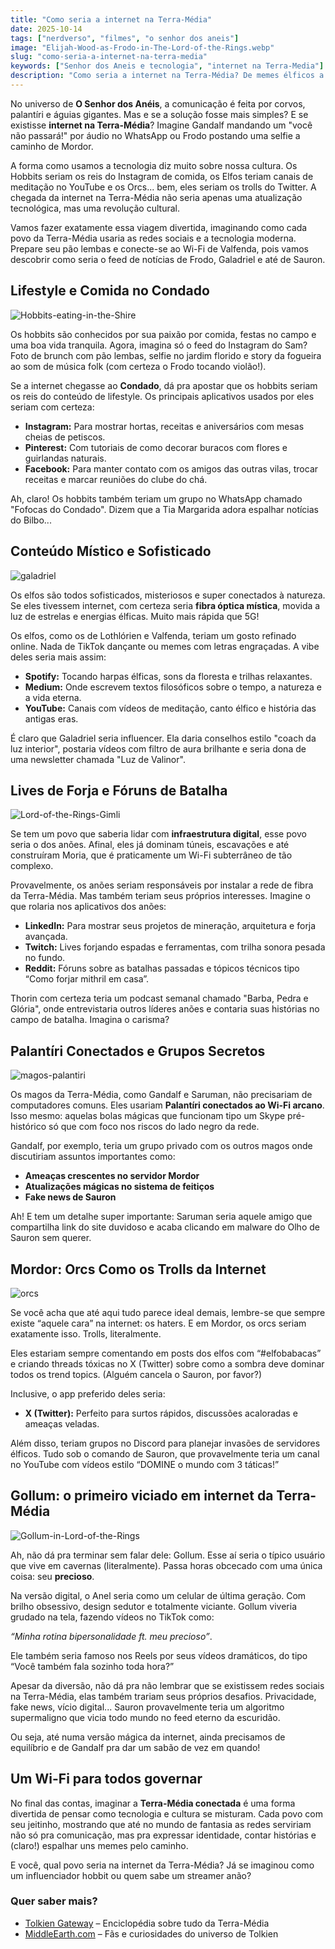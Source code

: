 ```yaml
---
title: "Como seria a internet na Terra-Média"
date: 2025-10-14
tags: ["nerdverso", "filmes", "o senhor dos aneis"]
image: "Elijah-Wood-as-Frodo-in-The-Lord-of-the-Rings.webp"
slug: "como-seria-a-internet-na-terra-media"
keywords: ["Senhor dos Aneis e tecnologia", "internet na Terra-Media"]
description: "Como seria a internet na Terra-Média? De memes élficos a lives de anões, uma viagem divertida pelo universo de Tolkien!"
---
```


No universo de **O Senhor dos Anéis**, a comunicação é feita por corvos, palantíri e águias gigantes. Mas e se a solução fosse mais simples? E se existisse **internet na Terra-Média**? Imagine Gandalf mandando um "você não passará!" por áudio no WhatsApp ou Frodo postando uma selfie a caminho de Mordor.

A forma como usamos a tecnologia diz muito sobre nossa cultura. Os Hobbits seriam os reis do Instagram de comida, os Elfos teriam canais de meditação no YouTube e os Orcs... bem, eles seriam os trolls do Twitter. A chegada da internet na Terra-Média não seria apenas uma atualização tecnológica, mas uma revolução cultural.

Vamos fazer exatamente essa viagem divertida, imaginando como cada povo da Terra-Média usaria as redes sociais e a tecnologia moderna. Prepare seu pão lembas e conecte-se ao Wi-Fi de Valfenda, pois vamos descobrir como seria o feed de notícias de Frodo, Galadriel e até de Sauron.

## Lifestyle e Comida no Condado

![Hobbits-eating-in-the-Shire](Hobbits-eating-in-the-Shire.webp)

Os hobbits são conhecidos por sua paixão por comida, festas no campo e uma boa vida tranquila. Agora, imagina só o feed do Instagram do Sam? Foto de brunch com pão lembas, selfie no jardim florido e story da fogueira ao som de música folk (com certeza o Frodo tocando violão!).

Se a internet chegasse ao **Condado**, dá pra apostar que os hobbits seriam os reis do conteúdo de lifestyle. Os principais aplicativos usados por eles seriam com certeza:

*   **Instagram:** Para mostrar hortas, receitas e aniversários com mesas cheias de petiscos.
*   **Pinterest:** Com tutoriais de como decorar buracos com flores e guirlandas naturais.
*   **Facebook:** Para manter contato com os amigos das outras vilas, trocar receitas e marcar reuniões do clube do chá.

Ah, claro! Os hobbits também teriam um grupo no WhatsApp chamado "Fofocas do Condado". Dizem que a Tia Margarida adora espalhar notícias do Bilbo...

## Conteúdo Místico e Sofisticado

![galadriel](galadriel.webp)

Os elfos são todos sofisticados, misteriosos e super conectados à natureza. Se eles tivessem internet, com certeza seria **fibra óptica mística**, movida a luz de estrelas e energias élficas. Muito mais rápida que 5G!

Os elfos, como os de Lothlórien e Valfenda, teriam um gosto refinado online. Nada de TikTok dançante ou memes com letras engraçadas. A vibe deles seria mais assim:

*   **Spotify:** Tocando harpas élficas, sons da floresta e trilhas relaxantes.
*   **Medium:** Onde escrevem textos filosóficos sobre o tempo, a natureza e a vida eterna.
*   **YouTube:** Canais com vídeos de meditação, canto élfico e história das antigas eras.

É claro que Galadriel seria influencer. Ela daria conselhos estilo "coach da luz interior", postaria vídeos com filtro de aura brilhante e seria dona de uma newsletter chamada "Luz de Valinor".

## Lives de Forja e Fóruns de Batalha

![Lord-of-the-Rings-Gimli](Lord-of-the-Rings-Gimli.webp)

Se tem um povo que saberia lidar com **infraestrutura digital**, esse povo seria o dos anões. Afinal, eles já dominam túneis, escavações e até construíram Moria, que é praticamente um Wi-Fi subterrâneo de tão complexo.

Provavelmente, os anões seriam responsáveis por instalar a rede de fibra da Terra-Média. Mas também teriam seus próprios interesses. Imagine o que rolaria nos aplicativos dos anões:

*   **LinkedIn:** Para mostrar seus projetos de mineração, arquitetura e forja avançada.
*   **Twitch:** Lives forjando espadas e ferramentas, com trilha sonora pesada no fundo.
*   **Reddit:** Fóruns sobre as batalhas passadas e tópicos técnicos tipo “Como forjar mithril em casa”.

Thorin com certeza teria um podcast semanal chamado "Barba, Pedra e Glória", onde entrevistaria outros líderes anões e contaria suas histórias no campo de batalha. Imagina o carisma?

## Palantíri Conectados e Grupos Secretos

![magos-palantiri](Lord-of-the-Rings.webp)

Os magos da Terra-Média, como Gandalf e Saruman, não precisariam de computadores comuns. Eles usariam **Palantíri conectados ao Wi-Fi arcano**. Isso mesmo: aquelas bolas mágicas que funcionam tipo um Skype pré-histórico só que com foco nos riscos do lado negro da rede.

Gandalf, por exemplo, teria um grupo privado com os outros magos onde discutiriam assuntos importantes como:

*   **Ameaças crescentes no servidor Mordor**
*   **Atualizações mágicas no sistema de feitiços**
*   **Fake news de Sauron**

Ah! E tem um detalhe super importante: Saruman seria aquele amigo que compartilha link do site duvidoso e acaba clicando em malware do Olho de Sauron sem querer.

## Mordor: Orcs Como os Trolls da Internet

![orcs](os-aneis-do-poder-orc.webp)

Se você acha que até aqui tudo parece ideal demais, lembre-se que sempre existe “aquele cara” na internet: os haters. E em Mordor, os orcs seriam exatamente isso. Trolls, literalmente.

Eles estariam sempre comentando em posts dos elfos com “#elfobabacas” e criando threads tóxicas no X (Twitter) sobre como a sombra deve dominar todos os trend topics. (Alguém cancela o Sauron, por favor?)

Inclusive, o app preferido deles seria:

*   **X (Twitter):** Perfeito para surtos rápidos, discussões acaloradas e ameaças veladas.

Além disso, teriam grupos no Discord para planejar invasões de servidores élficos. Tudo sob o comando de Sauron, que provavelmente teria um canal no YouTube com vídeos estilo “DOMINE o mundo com 3 táticas!”

## Gollum: o primeiro viciado em internet da Terra-Média

![Gollum-in-Lord-of-the-Rings](Gollum-in-Lord-of-the-Rings.webp)

Ah, não dá pra terminar sem falar dele: Gollum. Esse aí seria o típico usuário que vive em cavernas (literalmente). Passa horas obcecado com uma única coisa: seu **precioso**.

Na versão digital, o Anel seria como um celular de última geração. Com brilho obsessivo, design sedutor e totalmente viciante. Gollum viveria grudado na tela, fazendo vídeos no TikTok como:

_“Minha rotina bipersonalidade ft. meu precioso”_.

Ele também seria famoso nos Reels por seus vídeos dramáticos, do tipo “Você também fala sozinho toda hora?”

Apesar da diversão, não dá pra não lembrar que se existissem redes sociais na Terra-Média, elas também trariam seus próprios desafios. Privacidade, fake news, vício digital... Sauron provavelmente teria um algoritmo supermaligno que vicia todo mundo no feed eterno da escuridão.

Ou seja, até numa versão mágica da internet, ainda precisamos de equilíbrio e de Gandalf pra dar um sabão de vez em quando!

## Um Wi-Fi para todos governar

No final das contas, imaginar a **Terra-Média conectada** é uma forma divertida de pensar como tecnologia e cultura se misturam. Cada povo com seu jeitinho, mostrando que até no mundo de fantasia as redes serviriam não só pra comunicação, mas pra expressar identidade, contar histórias e (claro!) espalhar uns memes pelo caminho.

E você, qual povo seria na internet da Terra-Média? Já se imaginou como um influenciador hobbit ou quem sabe um streamer anão?

### Quer saber mais?

*   [Tolkien Gateway](https://tolkiengateway.net) – Enciclopédia sobre tudo da Terra-Média
*   [MiddleEarth.com](https://middleearth.com) – Fãs e curiosidades do universo de Tolkien